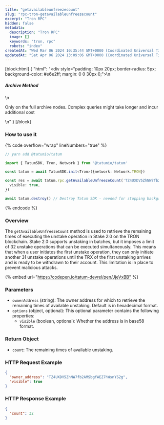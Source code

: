 ```yaml
---
title: "getavailableunfreezecount"
slug: "rpc-tron-getavailableunfreezecount"
excerpt: "Tron RPC"
hidden: false
metadata: 
  description: "Tron RPC"
  image: []
  keywords: "tron, rpc"
  robots: "index"
createdAt: "Wed Mar 06 2024 10:35:44 GMT+0000 (Coordinated Universal Time)"
updatedAt: "Sat Apr 06 2024 13:09:06 GMT+0000 (Coordinated Universal Time)"
---
```

[block:html]
{
  "html": "<div style=\"padding: 10px 20px; border-radius: 5px; background-color: #e6e2ff; margin: 0 0 30px 0;\">\n  <h5>Archive Method</h5>\n  <p>Only on the full archive nodes. Complex queries might take longer and incur additional cost</p>\n</div>"
}
[/block]


### How to use it

{% code overflow="wrap" lineNumbers="true" %}

```typescript
// yarn add @tatumio/tatum

import { TatumSDK, Tron, Network } from '@tatumio/tatum'

const tatum = await TatumSDK.init<Tron>({network: Network.TRON})

const res = await tatum.rpc.getAvailableUnfreezeCount('TZ4UXDV5ZhNW7fb2AMSbgfAEZ7hWsnYS2g', {
  visible: true,
})

await tatum.destroy() // Destroy Tatum SDK - needed for stopping background jobs
```

{% endcode %}

### Overview

The `getAvailableUnfreezeCount` method is used to retrieve the remaining times of executing the unstake operation in Stake 2.0 on the TRON blockchain. Stake 2.0 supports unstaking in batches, but it imposes a limit of 32 unstake operations that can be executed simultaneously. This means that when a user initiates the first unstake operation, they can only initiate another 31 unstake operations until the TRX of the first unstaking arrives and is ready to be withdrawn to their account. This limitation is in place to prevent malicious attacks.

{% embed url="<https://codepen.io/tatum-devrel/pen/JjeVxBB"> %}

### Parameters

- `ownerAddress` (string): The owner address for which to retrieve the remaining times of available unstaking. Default is in hexadecimal format.
- `options` (object, optional): This optional parameter contains the following properties:
  - `visible` (boolean, optional): Whether the address is in base58 format.

### Return Object

- `count`: The remaining times of available unstaking.

### HTTP Request Example

```json
{
  "owner_address": "TZ4UXDV5ZhNW7fb2AMSbgfAEZ7hWsnYS2g",
  "visible": true
}
```

### HTTP Response Example

```json
{
  "count": 32
}
```
